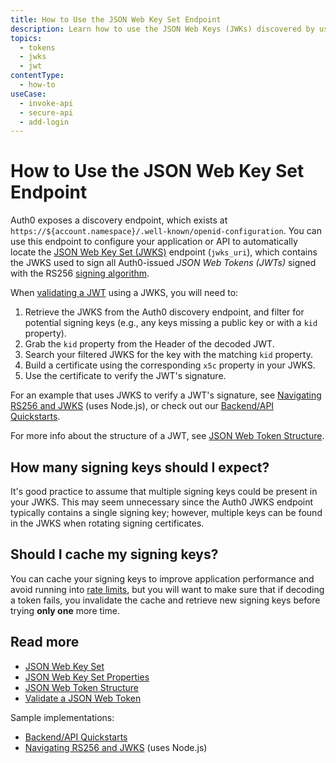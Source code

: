 ```yaml
---
title: How to Use the JSON Web Key Set Endpoint
description: Learn how to use the JSON Web Keys (JWKs) discovered by using the JSON Web Key Set (JWKS) endpoint.
topics:
  - tokens
  - jwks
  - jwt
contentType:
  - how-to
useCase:
  - invoke-api
  - secure-api
  - add-login
---
```

# How to Use the JSON Web Key Set Endpoint

Auth0 exposes a discovery endpoint, which exists at `https://${account.namespace}/.well-known/openid-configuration`. You can use this endpoint to configure your application or API to automatically locate the [JSON Web Key Set (JWKS)](/jwks) endpoint (`jwks_uri`), which contains the JWKS used to sign all Auth0-issued <dfn data-key="json-web-token">JSON Web Tokens (JWTs)</dfn> signed with the RS256 [signing algorithm](/tokens/concepts/signing-algorithms).

When [validating a JWT](/tokens/guides/jwt/validate-jwt) using a JWKS, you will need to:

1. Retrieve the JWKS from the Auth0 discovery endpoint, and filter for potential signing keys (e.g., any keys missing a public key or with a `kid` property).
2. Grab the `kid` property from the Header of the decoded JWT.
3. Search your filtered JWKS for the key with the matching `kid` property.
4. Build a certificate using the corresponding `x5c` property in your JWKS.
5. Use the certificate to verify the JWT's signature.

For an example that uses JWKS to verify a JWT's signature, see [Navigating RS256 and JWKS](https://auth0.com/blog/navigating-rs256-and-jwks/) (uses Node.js), or check out our [Backend/API Quickstarts](/quickstart/backend).

For more info about the structure of a JWT, see [JSON Web Token Structure](/tokens/references/jwt-structure).

## How many signing keys should I expect?

It's good practice to assume that multiple signing keys could be present in your JWKS. This may seem unnecessary since the Auth0 JWKS endpoint typically contains a single signing key; however, multiple keys can be found in the JWKS when rotating signing certificates.

## Should I cache my signing keys?

You can cache your signing keys to improve application performance and avoid running into [rate limits](/policies/rate-limits), but you will want to make sure that if decoding a token fails, you invalidate the cache and retrieve new signing keys before trying **only one** more time.

## Read more

* [JSON Web Key Set](/tokens/concepts/jwks)
* [JSON Web Key Set Properties](/tokens/references/jwks-properties)
* [JSON Web Token Structure](/tokens/references/jwt-structure)
* [Validate a JSON Web Token](/tokens/guides/jwt/validate-jwt)

Sample implementations:
* [Backend/API Quickstarts](/quickstart/backend)
* [Navigating RS256 and JWKS](https://auth0.com/blog/navigating-rs256-and-jwks/) (uses Node.js)